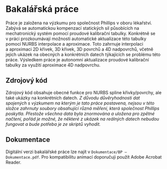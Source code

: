 # Bakalářská práce
Práce je založena na výzkumu pro společnost Phillips v oboru lékařství. Zabývá se automatickou kompenzací statických sil působících na mechatronický systém pomocí proudové kalibrační tabulky. Konkrétně se v práci prozkoumávají možnosti automatické aktualizace této tabulky pomocí NURBS interpolace a aproximace. Toto zahrnuje interpolaci a aproximaci 2D křivek, 3D křivek, 3D povrchů a 4D nadpovrchů, včetně jejich ukázek na obecných a konkrétních datech týkajících se problému této práce. Výsledkem práce je autonomní aktualizace proudové kalibrační tabulky za využití aproximace 4D nadpovrchu.

## Zdrojový kód
Zdrojový kód obsahuje obecné funkce pro NURBS spline křivky/povrchy, ale také ukázky na konkrétních datech.
*Z důvodu důvěryhodnosti dat spojených s výzkumem na kterým je tato práce postavena, nejsou v této složce zahrnuty soubory obsahující různá měření, která společnost Phillips poskytla. Přestože všechna data byla znormována a uložena pro zpětné načtení, pořád je možné, že některé z ukázek na reálných datech nebudou fungovat a bude potřeba je ze skriptů vyhodit.*
## Dokumentace
Digitální verzi bakalářské práce lze najít v `Dokumentace/BP – Dokumentace.pdf`. Pro kompatibilitu animací doporučuji použít Adobe Acrobat Reader.
